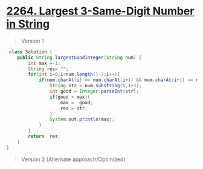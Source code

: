 # [2264. Largest 3-Same-Digit Number in String](https://leetcode.com/problems/largest-3-same-digit-number-in-string/)
> Version 1
```java
 class Solution {
    public String largestGoodInteger(String num) {
        int max =-1;
        String res= "";
        for(int i=0;i<num.length()-2;i++){
            if(num.charAt(i) == num.charAt(i+1) && num.charAt(i+1) == num.charAt(i+2)){
                String str = num.substring(i,i+3);
                int good = Integer.parseInt(str);
                if(good > max){
                    max =  good;
                    res = str;
                }
                System.out.println(max);
            }
        }
        return  res;
    }
}
```

> Version 2 (Alternate approach/Optimized)